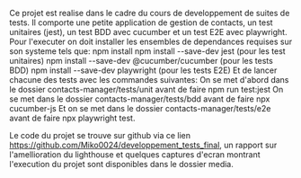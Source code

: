 Ce projet est realise dans le cadre du cours de developpement de suites de tests. Il comporte une petite application de gestion de contacts, un test unitaires (jest), un test BDD avec cucumber et un test E2E avec playwright. Pour l'executer on doit installer les ensembles de dependances requises sur son systeme tels que:
npm install
npm install --save-dev jest (pour les test unitaires)
npm install --save-dev @cucumber/cucumber (pour les tests BDD)
npm install --save-dev playwright (pour les tests E2E)
Et de lancer chacune des tests avec les commandes suivantes:
On se met d'abord dans le dossier contacts-manager/tests/unit avant de faire npm run test:jest
On se met dans le dossier contacts-manager/tests/bdd avant de faire npx cucumber-js
Et on se met dans le dossier contacts-manager/tests/e2e avant de faire npx playwright test.

Le code du projet se trouve sur github via ce lien https://github.com/Miko0024/developpement_tests_final, un rapport sur l'amellioration du lighthouse et quelques captures d'ecran montrant l'execution du projet sont disponibles dans le dossier media.